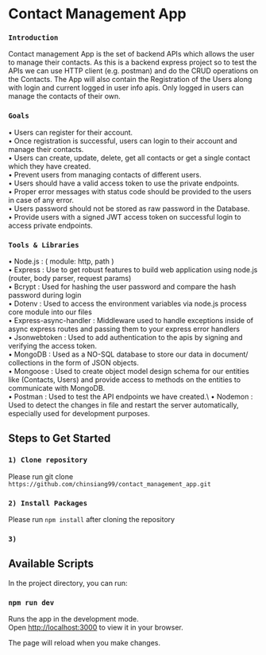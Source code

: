 # Contact Management App

### `Introduction`
Contact management App is the set of backend APIs which allows the user to manage their contacts. As this is a backend express project so to test the APIs we can use HTTP client (e.g. postman) and do the CRUD operations on the Contacts. The App will also contain the Registration of the Users along with login and current logged in user info apis. Only logged in users can manage the contacts of their own.

### `Goals`

• Users can register for their account.\
• Once registration is successful, users can login to their account and manage their contacts.\
• Users can create, update, delete, get all contacts or get a single contact which they have created.\
• Prevent users from managing contacts of different users.\
• Users should have a valid access token to use the private endpoints.\
• Proper error messages with status code should be provided to the users in case of any error.\
• Users password should not be stored as raw password in the Database.\
• Provide users with a signed JWT access token on successful login to access private endpoints.

### `Tools & Libraries`

• Node.js : ( module: http, path )\
• Express : Use to get robust features to build web application using node.js (router, body parser, request params)\
• Bcrypt : Used for hashing the user password and compare the hash password during login\
• Dotenv : Used to access the environment variables via node.js process core module into our files\
• Express-async-handler : Middleware used to handle exceptions inside of
async express routes and passing them to your express error handlers\
• Jsonwebtoken : Used to add authentication to the apis by signing and verifying the access token.\
• MongoDB : Used as a NO-SQL database to store our data in document/
collections in the form of JSON objects.\
• Mongoose : Used to create object model design schema for our entities like (Contacts, Users) and provide access to methods on the entities to
communicate with MongoDB.\
• Postman : Used to test the API endpoints we have created.\ 
• Nodemon : Used to detect the changes in file and restart the server automatically, especially used for development purposes.

## Steps to Get Started

### `1) Clone repository`

Please run git clone `https://github.com/chinsiang99/contact_management_app.git`

### `2) Install Packages`

Please run `npm install` after cloning the repository

### `3) `

## Available Scripts

In the project directory, you can run:

### `npm run dev`

Runs the app in the development mode.\
Open [http://localhost:3000](http://localhost:3000) to view it in your browser.

The page will reload when you make changes.